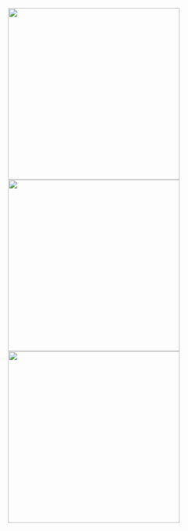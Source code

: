  <img  align="center" width="350px" src=![image](https://user-images.githubusercontent.com/111708035/222939839-1465c8ff-faf7-48e4-a00b-5c649bef2be5.png)>

<img align="center" width="350px" src=![image](https://user-images.githubusercontent.com/111708035/222939840-e8954609-57a4-4ed8-b334-e2c0893698f4.png)>

<img   align="center" width="350px" src=![image](https://user-images.githubusercontent.com/111708035/222939841-1163738c-4c1a-4730-9f96-5b4413d4c593.png)>

